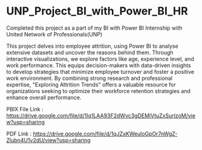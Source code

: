 # UNP_Project_BI_with_Power_BI_HR
Completed this project as a part of my BI with Power BI Internship with United Network of Professionals(UNP)

This project delves into employee attrition, using Power BI to analyse extensive datasets and uncover the reasons behind them. Through interactive visualizations, we explore factors like age, experience level, and work performance. 
This equips decision-makers with data-driven insights to develop strategies that minimize employee turnover and foster a positive work environment. By combining strong research and professional expertise, "Exploring Attrition Trends" offers a valuable resource for organizations seeking to optimize their workforce retention strategies and enhance overall performance.


PBIX File Link : https://drive.google.com/file/d/1Iq1LAA93F2dWvc3gDEMiVtuZxSurlzoM/view?usp=sharing

PDF Link : https://drive.google.com/file/d/1qJZxKWeuloGpOr7nWgZ-Zlubn4U1v2dU/view?usp=sharing
